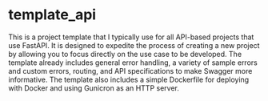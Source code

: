 # template_api

This is a project template that I typically use for all API-based projects that use FastAPI. It is designed to expedite the process of creating a new project by allowing you to focus directly on the use case to be developed. The template already includes general error handling, a variety of sample errors and custom errors, routing, and API specifications to make Swagger more informative. The template also includes a simple Dockerfile for deploying with Docker and using Gunicron as an HTTP server.
